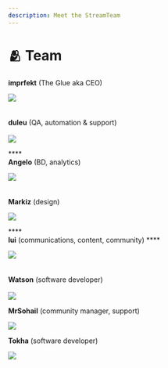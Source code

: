 ```yaml
---
description: Meet the StreamTeam
---
```


# 🫂 Team

&#x20;   **imprfekt** (The Glue aka CEO)                                     &#x20;

&#x20;                                                   ![](../.gitbook/assets/img-streamflow-avatar-ms-91x.jpg)         \
&#x20;   \
\
&#x20;                                                         **duleu** (QA, automation & support)        \
&#x20;  \
&#x20;                                                   ![](../.gitbook/assets/img-streamflow-avatar-dk-41x.jpg)  &#x20;

****\
&#x20;                                                                                 **Angelo** (BD, analytics)                                                 &#x20;

&#x20;                                                   ![](../.gitbook/assets/img-streamflow-avatar-ab-51x.jpg)              \
\
&#x20;               \
&#x20;                                                                       **Markiz** (design)

&#x20;                                                   ![](../.gitbook/assets/img-streamflow-avatar-ma-71x.jpg)

****\
&#x20;                                                             **lui** (communications, content, community)              ****      &#x20;

&#x20;                                                   ![](../.gitbook/assets/img-streamflow-avatar-lk-61x.jpg)             \
\
&#x20;\
&#x20;                                                             **Watson** (software developer)                                   \
\
&#x20;                                                   ![](../.gitbook/assets/img-streamflow-avatar-nb-31x.jpeg)



&#x20;                                                             **MrSohail** (community manager, support)

&#x20;                                                   ![](<../.gitbook/assets/img-streamflow-avatar-ms-81x (1).jpg>)



&#x20;                                                                           **Tokha** (software developer)

&#x20;                                                   ![](../.gitbook/assets/img-streamflow-avatar-tk-12401x.jpg)
